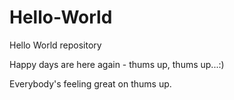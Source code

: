 # Hello-World
Hello World repository

Happy days are here again - thums up, thums up...:)

Everybody's feeling great on thums up.
